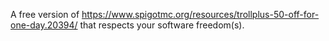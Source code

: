 A free version of https://www.spigotmc.org/resources/trollplus-50-off-for-one-day.20394/ that respects your software freedom(s).